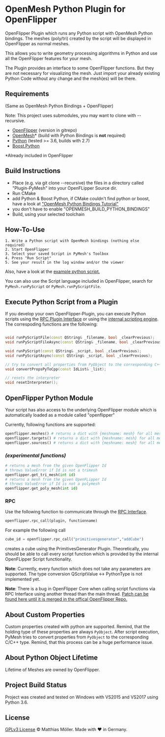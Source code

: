# OpenMesh Python Plugin for OpenFlipper
OpenFlipper Plugin which runs any Python script with OpenMesh Python bindings.
The meshes (poly/tri) created by the script will be displayed in OpenFlipper as normal meshes.

This allows you to write geometry processing algorithms in Python
and use all the OpenFlipper features for your mesh.

The Plugin provides an interface to some OpenFlipper functions.
But they are not necessary for visualizing the mesh.
Just import your already existing Python Code without any change and
the mesh(es) will be there.

## Requirements

(Same as OpenMesh Python Bindings + OpenFlipper)

Note: This project uses submodules, you may want to clone with --recursive.
- [OpenFlipper](https://www.openflipper.org) (version in gitrepo)
- [OpenMesh](https://www.openmesh.org)* (build with Python Bindings is __not__ required)
- [Python](https://www.python.org) (tested >= 3.6, builds with 2.7) 
- [Boost.Python](https://www.boost.org)

*Already included in OpenFlipper

## Build Instructions
- Place (e.g. via git clone --recursive) the files in a directory called "Plugin-PyMesh" into your OpenFLipper Source dir.
- Run CMake
- add Python & Boost Python, if CMake couldn't find python or boost, have a look at ["OpenMesh Python Bindings Tutorial"](http://openmesh.org/Daily-Builds/Doc/a03957.html)
- you don't have to enable "OPENMESH_BUILD_PYTHON_BINDINGS"
- Build, using your selected toolchain

## How-To-Use
	1. Write a Python script with OpenMesh bindings (nothing else required)
	2. Start OpenFlipper
	3. Select your saved Script in PyMesh's Toolbox
	4. Press "Run Script"
	5. See your result in the log window and/or the viewer

Also, have a look at the [example python script.](./python_example_script.py)

You can also use the Script language included in OpenFlipper, search for
`PyMesh.runPyScript` or `PyMesh.runPyScriptFile`.

## Execute Python Script from a Plugin
If you develop your own OpenFlipper-Plugin, you can execute Python scripts using the [RPC Plugin Interface](http://openflipper.org/Daily-Builds/Doc/Free/Developer/a14371.html) or using the [internal scripting engine](http://openflipper.org/Daily-Builds/Doc/Free/Developer/a14403.html).
The correspoding functions are the following:
```cpp

void runPyScriptFile(const QString& _filename, bool _clearPrevious);
void runPyScriptFileAsync(const QString& _filename, bool _clearPrevious);

void runPyScript(const QString& _script, bool _clearPrevious);
void runPyScriptAsync(const QString& _script, bool _clearPrevious);

// try to convert all properties from PyObject to the corresponding C++ type
void convertPropsPyToCpp(const IdList& _list);

// resets the interpreter
void resetInterpreter();

```


## OpenFlipper Python Module
Your script has also access to the underlying OpenFlipper module which is automatically
loaded as a module called "openflipper"

Currently, following functions are supported:
```python
openflipper.meshes() # returns a dict with {meshname: mesh} for all meshes
openflipper.targets() # returns a dict with {meshname: mesh} for all meshes which are tagged as targets
openflipper.sources() # returns a dict with {meshname: mesh} for all meshes which are tagged as sources
```

### _(experimental functions)_

```python
# returns a mesh from the given OpenFlipper Id
# throws ValueError if Id is not a trimesh
openflipper.get_tri_mesh(int id)
# returns a mesh from the given OpenFLipper Id
# throws ValueError if Id is not a polymesh
openflipper.get_poly_mesh(int id)
```

### RPC
Use the following function to communicate through the [RPC Interface](http://openflipper.org/Documentation/latest/a00087.html).
```python
openflipper.rpc_call(plugin, functionname)
```
For example the following call
```python
cube_id = openflipper.rpc_call("primitivesgenerator","addCube")
```
creates a cube using the PrimitivesGenerator Plugin.
Theoretically, you should be able to call every script function which is provided by the internal OpenFLipper Script
functionality.

__Note__: Currently, every function which does not take any parameters are supported. 
The type conversion QScriptValue <-> PythonType is not implemented yet.

__Note__: There is a bug in OpenFlipper Core when calling script functions via RPC Interface using another thread than the main thread.
[Patch can be found here until it is merged in the offical OpenFlipper Repo.](https://gist.github.com/TinyTinni/149bf49373cdea3209f0c62cda16bb8b)

## About Custom Properties
Custom properties created with python are supported. Remind, that the holding type of these properties
are always `PyObject`. After script execution, PyMesh tries to convert properties
from `PyObject` to the corresponding C/C++ type. Remind, that this process can be a huge performance issue.

## About Python Object Lifetime

Lifetime of Meshes are owned by OpenFlipper.

## Project Build Status
Project was created and tested on Windows with VS2015 and VS2017 using Python 3.6.

## License
[GPLv3 License](./LICENSE) © Matthias Möller. Made with ♥ in Germany.
